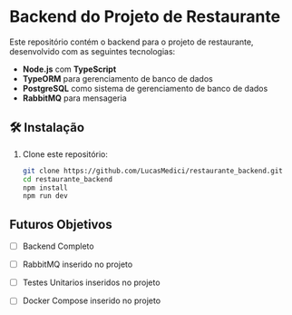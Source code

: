 # Backend do Projeto de Restaurante

Este repositório contém o backend para o projeto de restaurante, desenvolvido com as seguintes tecnologias:

- **Node.js** com **TypeScript**
- **TypeORM** para gerenciamento de banco de dados
- **PostgreSQL** como sistema de gerenciamento de banco de dados
- **RabbitMQ** para mensageria

## 🛠️ Instalação

1. Clone este repositório:

   ```bash
   git clone https://github.com/LucasMedici/restaurante_backend.git
   cd restaurante_backend
   npm install
   npm run dev


## Futuros Objetivos 

- [ ] Backend Completo 
- [ ] RabbitMQ inserido no projeto 
- [ ] Testes Unitarios inseridos no projeto
- [ ] Docker Compose inserido no projeto

